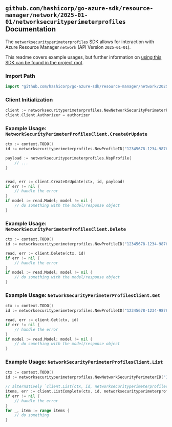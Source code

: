 
## `github.com/hashicorp/go-azure-sdk/resource-manager/network/2025-01-01/networksecurityperimeterprofiles` Documentation

The `networksecurityperimeterprofiles` SDK allows for interaction with Azure Resource Manager `network` (API Version `2025-01-01`).

This readme covers example usages, but further information on [using this SDK can be found in the project root](https://github.com/hashicorp/go-azure-sdk/tree/main/docs).

### Import Path

```go
import "github.com/hashicorp/go-azure-sdk/resource-manager/network/2025-01-01/networksecurityperimeterprofiles"
```


### Client Initialization

```go
client := networksecurityperimeterprofiles.NewNetworkSecurityPerimeterProfilesClientWithBaseURI("https://management.azure.com")
client.Client.Authorizer = authorizer
```


### Example Usage: `NetworkSecurityPerimeterProfilesClient.CreateOrUpdate`

```go
ctx := context.TODO()
id := networksecurityperimeterprofiles.NewProfileID("12345678-1234-9876-4563-123456789012", "example-resource-group", "networkSecurityPerimeterName", "profileName")

payload := networksecurityperimeterprofiles.NspProfile{
	// ...
}


read, err := client.CreateOrUpdate(ctx, id, payload)
if err != nil {
	// handle the error
}
if model := read.Model; model != nil {
	// do something with the model/response object
}
```


### Example Usage: `NetworkSecurityPerimeterProfilesClient.Delete`

```go
ctx := context.TODO()
id := networksecurityperimeterprofiles.NewProfileID("12345678-1234-9876-4563-123456789012", "example-resource-group", "networkSecurityPerimeterName", "profileName")

read, err := client.Delete(ctx, id)
if err != nil {
	// handle the error
}
if model := read.Model; model != nil {
	// do something with the model/response object
}
```


### Example Usage: `NetworkSecurityPerimeterProfilesClient.Get`

```go
ctx := context.TODO()
id := networksecurityperimeterprofiles.NewProfileID("12345678-1234-9876-4563-123456789012", "example-resource-group", "networkSecurityPerimeterName", "profileName")

read, err := client.Get(ctx, id)
if err != nil {
	// handle the error
}
if model := read.Model; model != nil {
	// do something with the model/response object
}
```


### Example Usage: `NetworkSecurityPerimeterProfilesClient.List`

```go
ctx := context.TODO()
id := networksecurityperimeterprofiles.NewNetworkSecurityPerimeterID("12345678-1234-9876-4563-123456789012", "example-resource-group", "networkSecurityPerimeterName")

// alternatively `client.List(ctx, id, networksecurityperimeterprofiles.DefaultListOperationOptions())` can be used to do batched pagination
items, err := client.ListComplete(ctx, id, networksecurityperimeterprofiles.DefaultListOperationOptions())
if err != nil {
	// handle the error
}
for _, item := range items {
	// do something
}
```
